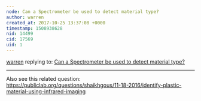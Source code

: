 ```yaml
---
node: Can a Spectrometer be used to detect material type?
author: warren
created_at: 2017-10-25 13:37:08 +0000
timestamp: 1508938628
nid: 14499
cid: 17569
uid: 1
---
```




[warren](../profile/warren) replying to: [Can a Spectrometer be used to detect material type?](../notes/jjoll/06-03-2017/can-a-spectrometer-be-used-to-detect-material-type)

----
Also see this related question: https://publiclab.org/questions/shaikhgous/11-18-2016/identify-plastic-material-using-infrared-imaging